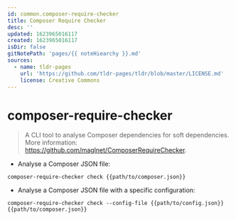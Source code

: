 ```yaml
---
id: common.composer-require-checker
title: Composer Require Checker
desc: ''
updated: 1623965016117
created: 1623965016117
isDir: false
gitNotePath: 'pages/{{ noteHiearchy }}.md'
sources:
  - name: tldr-pages
    url: 'https://github.com/tldr-pages/tldr/blob/master/LICENSE.md'
    license: Creative Commons
---
```

# composer-require-checker

> A CLI tool to analyse Composer dependencies for soft dependencies.
> More information: <https://github.com/maglnet/ComposerRequireChecker>.

- Analyse a Composer JSON file:

`composer-require-checker check {{path/to/composer.json}}`

- Analyse a Composer JSON file with a specific configuration:

`composer-require-checker check --config-file {{path/to/config.json}} {{path/to/composer.json}}`

